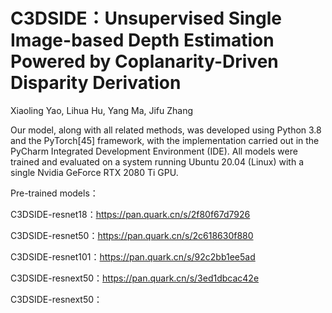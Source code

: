 # C3DSIDE：Unsupervised Single Image-based Depth Estimation Powered by Coplanarity-Driven Disparity Derivation
Xiaoling Yao, Lihua Hu, Yang Ma, Jifu Zhang

Our model, along with all related methods, was developed using Python 3.8 and
the PyTorch[45] framework, with the implementation carried out in the PyCharm
Integrated Development Environment (IDE). All models were trained and evaluated
on a system running Ubuntu 20.04 (Linux) with a single Nvidia GeForce RTX 2080
Ti GPU. 

Pre-trained models：

C3DSIDE-resnet18：https://pan.quark.cn/s/2f80f67d7926

C3DSIDE-resnet50：https://pan.quark.cn/s/2c618630f880

C3DSIDE-resnet101：https://pan.quark.cn/s/92c2bb1ee5ad

C3DSIDE-resnext50：https://pan.quark.cn/s/3ed1dbcac42e

C3DSIDE-resnext50：

